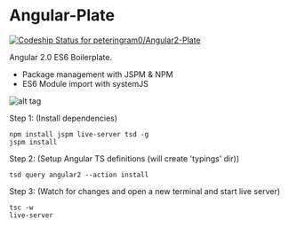 # Angular-Plate

[ ![Codeship Status for peteringram0/Angular2-Plate](https://codeship.com/projects/ba7d7380-d63e-0132-8045-0ebaa675b5e0/status?branch=master)](https://codeship.com/projects/78306)

Angular 2.0 ES6 Boilerplate.

* Package management with JSPM & NPM
* ES6 Module import with systemJS

![alt tag](https://38.media.tumblr.com/tumblr_mb0zznFwl21r1mtsdo1_400.gif)

Step 1: (Install dependencies)
```shell
npm install jspm live-server tsd -g
jspm install
````

Step 2: (Setup Angular TS definitions (will create 'typings' dir))
```shell
tsd query angular2 --action install
````

Step 3: (Watch for changes and open a new terminal and start live server)
```shell
tsc -w
live-server
````